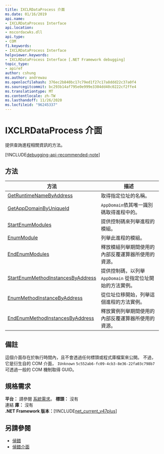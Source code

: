 ```yaml
---
title: IXCLRDataProcess 介面
ms.date: 01/16/2019
api.name:
- IXCLRDataProcess Interface
api.location:
- mscordacwks.dll
api.type:
- COM
f1.keywords:
- IXCLRDataProcess Interface
helpviewer.keywords:
- IXCLRDataProcess Interface [.NET Framework debugging]
topic_type:
- apiref
author: cshung
ms.author: andrewau
ms.openlocfilehash: 376ec2b840bc17c79ed1f27c17a8ddd22c37a0f4
ms.sourcegitcommit: bc293b14af795e0e999e3304dd40c0222cf2ffe4
ms.translationtype: MT
ms.contentlocale: zh-TW
ms.lasthandoff: 11/26/2020
ms.locfileid: "96245337"
---
```

# <a name="ixclrdataprocess-interface"></a>IXCLRDataProcess 介面

提供查詢進程相關資訊的方法。

[!INCLUDE[debugging-api-recommended-note](../../../../includes/debugging-api-recommended-note.md)]

## <a name="methods"></a>方法

| 方法                                                                                                                                               | 描述                                                                                     |
| ---------------------------------------------------------------------------------------------------------------------------------------------------- | ----------------------------------------------------------------------------------------------- |
| [GetRuntimeNameByAddress](ixclrdataprocess-getruntimenamebyaddress-method.md)                     | 取得指定位址的名稱。                                                               |
| [GetAppDomainByUniqueId](ixclrdataprocess-getappdomainbyuniqueid-method.md)                       | `AppDomain`依其唯一識別碼取得進程中的。                                              |
| [StartEnumModules](ixclrdataprocess-startenummodules-method.md)                                   | 提供控制碼來列舉進程的模組。                                        |
| [EnumModule](ixclrdataprocess-enummodule-method.md)                                               | 列舉此進程的模組。                                                         |
| [EndEnumModules](ixclrdataprocess-endenummodules-method.md)                                       | 釋放模組列舉期間使用的內部反覆運算器所使用的資源。               |
| [StartEnumMethodInstancesByAddress](ixclrdataprocess-startenummethodinstancesbyaddress-method.md) | 提供控制碼，以列舉 `AppDomain` 從指定位址開始的方法實例。 |
| [EnumMethodInstanceByAddress](ixclrdataprocess-enummethodinstancebyaddress-method.md)             | 從位址位移開始，列舉這個進程的方法實例。                  |
| [EndEnumMethodInstancesByAddress](ixclrdataprocess-endenummethodinstancesbyaddress-method.md)     | 釋放實例列舉期間使用的內部反覆運算器所使用的資源。             |

## <a name="remarks"></a>備註

這個介面存在於執行時間內，且不會透過任何標頭或程式庫檔案來公開。 不過，它是衍生自的 COM 介面， `IUnknown` `5c552ab6-fc09-4cb3-8e36-22fa03c798b7` 可透過一般的 COM 機制取得 GUID。

## <a name="requirements"></a>規格需求

**平台：** 請參閱 [系統需求](../../get-started/system-requirements.md)。
**標頭：** 沒有  
連結 **庫：** 沒有  
**.NET Framework 版本：**[!INCLUDE[net_current_v47plus](../../../../includes/net-current-v47plus.md)]  

## <a name="see-also"></a>另請參閱

- [偵錯](index.md)
- [偵錯介面](debugging-interfaces.md)
